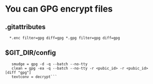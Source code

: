 # You can GPG encrypt files


## .gitattributes


`  *.enc filter=gpg diff=gpg
  *.gpg filter=gpg diff=gpg`


## $GIT_DIR/config

```[filter "gpg"]
   smudge = gpg -d -q --batch --no-tty
   clean = gpg -ea -q --batch --no-tty -r <pubic_id> -r <pubic_id>
[diff "gpg"]
   textconv = decrypt```
